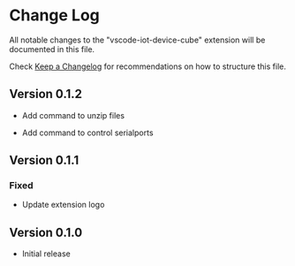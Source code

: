 # Change Log

All notable changes to the "vscode-iot-device-cube" extension will be documented in this file.

Check [Keep a Changelog](http://keepachangelog.com/) for recommendations on how to structure this file.

## Version 0.1.2

- Add command to unzip files

- Add command to control serialports

## Version 0.1.1

### Fixed

- Update extension logo

## Version 0.1.0

- Initial release